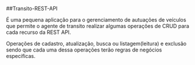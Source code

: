 ##Transito-REST-API

É uma pequena aplicação para o gerenciamento de autuações de veículos que permite o 
agente de transito realizar algumas operações de CRUD para cada recurso da REST API.

Operações de cadastro, atualização, busca ou listagem(leitura) e exclusão sendo que
cada uma dessa operações terão regras de negócios especificas.
